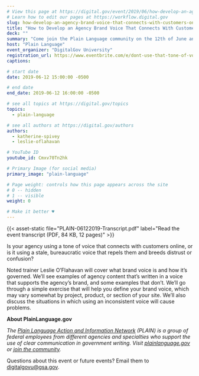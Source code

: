 ```yaml
---
# View this page at https://digital.gov/event/2019/06/how-develop-an-agency-brand-voice
# Learn how to edit our pages at https://workflow.digital.gov
slug: how-develop-an-agency-brand-voice-that-connects-with-customers-online
title: "How to Develop an Agency Brand Voice That Connects With Customers Online"
deck: ""
summary: "Come join the Plain Language community on the 12th of June and learn how to develop an agency brand voice!"
host: "Plain Language"
event_organizer: "DigitalGov University"
registration_url: https://www.eventbrite.com/e/dont-use-that-tone-of-voice-with-me-how-to-develop-an-agency-brand-voice-registration-61151693361
captions: 

# start date
date: 2019-06-12 15:00:00 -0500

# end date
end_date: 2019-06-12 16:00:00 -0500

# see all topics at https://digital.gov/topics
topics: 
  - plain-language

# see all authors at https://digital.gov/authors
authors: 
  - katherine-spivey
  - leslie-oflahavan

# YouTube ID
youtube_id: Cmxv70Tn2hk

# Primary Image (for social media)
primary_image: "plain-language"

# Page weight: controls how this page appears across the site
# 0 -- hidden
# 1 -- visible
weight: 0

# Make it better ♥
---
```


{{< asset-static file="PLAIN-06122019-Transcript.pdf" label="Read the event transcript (PDF, 84 KB, 12 pages)" >}}

Is your agency using a tone of voice that connects with customers online, or is it using a stale, bureaucratic voice that repels them and breeds distrust or confusion? 
 
Noted trainer Leslie O’Flahavan will cover what brand voice is and how it’s governed. We’ll see examples of agency content that’s written in a voice that supports the agency’s brand, and some examples that don’t. We’ll go through a simple exercise that will help you define your brand voice, which may vary somewhat by project, product, or section of your site. We’ll also discuss the situations in which using an inconsistent voice will cause problems. 

**About PlainLanguage.gov** 

_The [Plain Language Action and Information Network](https://www.plainlanguage.gov/about/) (PLAIN) is a group of federal employees from different agencies and specialties who support the use of clear communication in government writing. Visit [plainlanguage.gov](https://www.plainlanguage.gov/) or [join the community](https://www.digitalgov.gov/communities/plain-language/)._ 

Questions about this event or future events? Email them to [digitalgovu@gsa.gov](mailto:digitalgovu@gsa.gov). 
